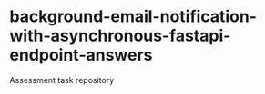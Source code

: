 # background-email-notification-with-asynchronous-fastapi-endpoint-answers
Assessment task repository
